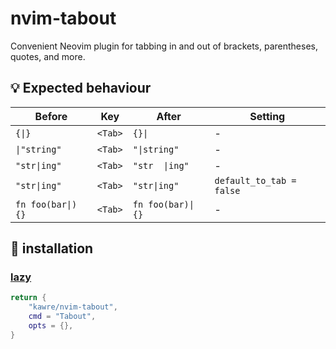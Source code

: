 # nvim-tabout
Convenient Neovim plugin for tabbing in and out of brackets, parentheses, quotes, and more.

## 💡 Expected behaviour
| Before | Key | After | Setting |
| --- | --- | --- | --- |
| `{\|}` | `<Tab>` | `{}\| ` | - |
| `\|"string"` | `<Tab>` | `"\|string" ` | - |
| `"str\|ing"` | `<Tab>` | `"str  \|ing"` | - |
| `"str\|ing"` | `<Tab>` | `"str\|ing"` | `default_to_tab = false` |
| `fn foo(bar\|) {}` | `<Tab>` | `fn foo(bar)\| {}` | - |

## 💾 installation
### [lazy](https://github.com/folke/lazy.nvim)
```lua
return {
    "kawre/nvim-tabout",
    cmd = "Tabout",
    opts = {},
}
```
